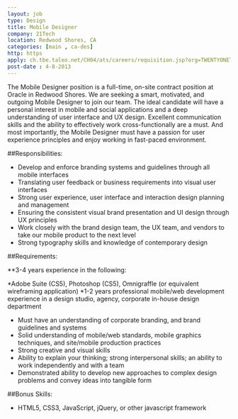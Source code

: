 ```yaml
---
layout: job
type: Design
title: Mobile Designer
company: 21Tech
location: Redwood Shores, CA
categories: [main , ca-des]
http: https
apply: ch.tbe.taleo.net/CH04/ats/careers/requisition.jsp?org=TWENTYONETECH&cws=1&rid=86
post-date : 4-8-2013
---
```


The Mobile Designer position is a full-time, on-site contract position at Oracle in Redwood Shores. We are seeking a smart, motivated, and outgoing Mobile Designer to join our team. The ideal candidate will have a personal interest in mobile and social applications and a deep understanding of user interface and UX design. Excellent communication skills and the ability to effectively work cross-functionally are a must. And most importantly, the Mobile Designer must have a passion for user experience principles and enjoy working in fast-paced environment.

##Responsibilities:
* Develop and enforce branding systems and guidelines through all mobile interfaces
* Translating user feedback or business requirements into visual user interfaces
* Strong user experience, user interface and interaction design planning and management
* Ensuring the consistent visual brand presentation and UI design through UX principles
* Work closely with the brand design team, the UX team, and vendors to take our mobile product to the next level
* Strong typography skills and knowledge of contemporary design
 
##Requirements:

**3-4 years experience in the following:

*Adobe Suite (CS5), Photoshop (CS5), Omnigraffle (or equivalent wireframing application)
*1-2 years professional mobile/web development experience in a design studio, agency, corporate in-house design department
* Must have an understanding of corporate branding, and brand guidelines and systems
* Solid understanding of mobile/web standards, mobile graphics techniques, and site/mobile production practices
* Strong creative and visual skills
* Ability to explain your thinking; strong interpersonal skills; an ability to work independently and with a team
* Demonstrated ability to develop new approaches to complex design problems and convey ideas into tangible form
 
##Bonus Skills:
* HTML5, CSS3, JavaScript, jQuery, or other javascript framework